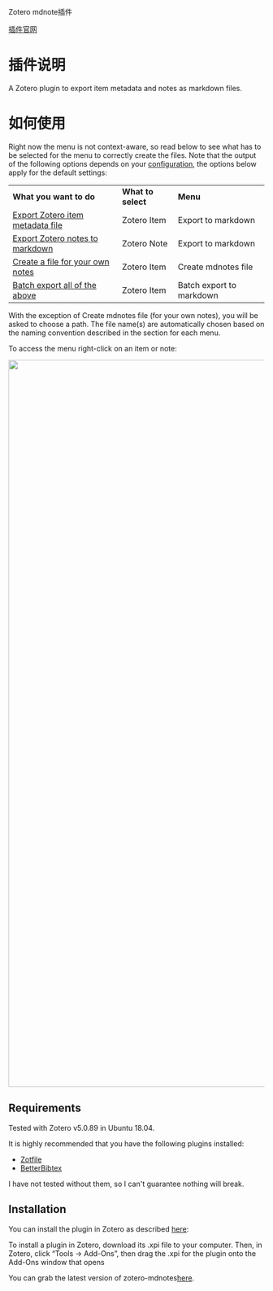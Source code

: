 Zotero mdnote插件

[插件官网](https://github.com/argenos/zotero-mdnotes)

# 插件说明

A Zotero plugin to export item metadata and notes as markdown files.

# 如何使用

Right now the menu is not context-aware, so read below to see what has to be selected for the menu to correctly create the files. Note that the output of the following options depends on your [configuration](https://github.com/argenos/zotero-mdnotes/blob/master/docs/getting-started/configuration.md), the options below apply for the default settings:

|     |     |     |
| --- | --- | --- |
| **What you want to do** | **What to select** | **Menu** |
| [Export Zotero item metadata file](https://github.com/argenos/zotero-mdnotes/blob/master/docs/getting-started/README.md#export-a-zotero-item-or-notes-to-markdown) | Zotero Item | Export to markdown |
| [Export Zotero notes to markdown](https://github.com/argenos/zotero-mdnotes/blob/master/docs/getting-started/README.md#export-a-zotero-item-or-notes-to-markdown) | Zotero Note | Export to markdown |
| [Create a file for your own notes](https://github.com/argenos/zotero-mdnotes/blob/master/docs/getting-started/README.md#create-a-file-for-your-own-notes) | Zotero Item | Create mdnotes file |
| [Batch export all of the above](http://argenos.github.io/zotero-mdnotes/#batch-export-all-metadata-and-notes) | Zotero Item | Batch export to markdown |

With the exception of Create mdnotes file (for your own notes), you will be asked to choose a path. The file name(s) are automatically chosen based on the naming convention described in the section for each menu.

To access the menu right-click on an item or note:

<img src="https://cdn.nlark.com/yuque/0/2022/gif/32594373/1662264226365-e5371a88-aff0-4829-b761-1e405453ab90.gif" width="1430" id="u735edb8d" class="ne-image">

## Requirements

Tested with Zotero v5.0.89 in Ubuntu 18.04.

It is highly recommended that you have the following plugins installed:

- [Zotfile](http://zotfile.com/)
- [BetterBibtex](https://retorque.re/zotero-better-bibtex/)

I have not tested without them, so I can't guarantee nothing will break.

## Installation

You can install the plugin in Zotero as described [here](https://www.zotero.org/support/plugins):

To install a plugin in Zotero, download its .xpi file to your computer. Then, in Zotero, click “Tools → Add-Ons”, then drag the .xpi for the plugin onto the Add-Ons window that opens

You can grab the latest version of zotero-mdnotes[here](https://github.com/argenos/zotero-mdnotes/releases/latest).